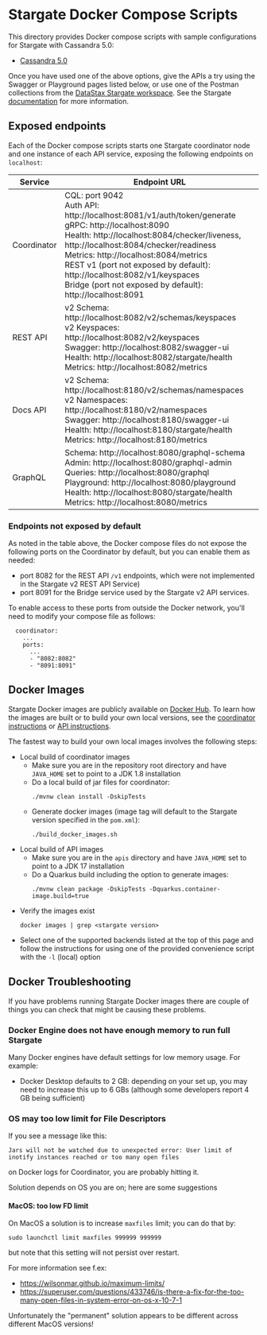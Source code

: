# Stargate Docker Compose Scripts
This directory provides Docker compose scripts with sample configurations for Stargate with Cassandra 5.0:

- [Cassandra 5.0](cassandra-5.0)

Once you have used one of the above options, give the APIs a try using the Swagger or Playground pages listed below, or use one of the Postman collections from the [DataStax Stargate workspace](https://www.postman.com/datastax/workspace/stargate-cassandra/overview). See the Stargate [documentation](https://stargate.io/docs/latest/develop/tooling.html) for more information.

## Exposed endpoints

Each of the Docker compose scripts starts one Stargate coordinator node and one instance of each API service, exposing the following endpoints on `localhost`:

| Service     | Endpoint URL                                                                                                                                                                                                                                                                                                                                                                                   |
|-------------|------------------------------------------------------------------------------------------------------------------------------------------------------------------------------------------------------------------------------------------------------------------------------------------------------------------------------------------------------------------------------------------------|
| Coordinator | CQL: port 9042 <br>Auth API: http://localhost:8081/v1/auth/token/generate <br>gRPC: http://localhost:8090 <br>Health: http://localhost:8084/checker/liveness, http://localhost:8084/checker/readiness <br>Metrics: http://localhost:8084/metrics <br>REST v1 (port not exposed by default): http://localhost:8082/v1/keyspaces <br>Bridge (port not exposed by default): http://localhost:8091 |
| REST API    | v2 Schema: http://localhost:8082/v2/schemas/keyspaces <br>v2 Keyspaces: http://localhost:8082/v2/keyspaces <br>Swagger: http://localhost:8082/swagger-ui <br> Health: http://localhost:8082/stargate/health <br>Metrics: http://localhost:8082/metrics                                                                                                                                         |
| Docs API    | v2 Schema: http://localhost:8180/v2/schemas/namespaces <br>v2 Namespaces: http://localhost:8180/v2/namespaces <br>Swagger: http://localhost:8180/swagger-ui <br>Health: http://localhost:8180/stargate/health <br>Metrics: http://localhost:8180/metrics                                                                                                                                       |
| GraphQL     | Schema: http://localhost:8080/graphql-schema <br> Admin: http://localhost:8080/graphql-admin <br>Queries: http://localhost:8080/graphql <br>Playground: http://localhost:8080/playground <br>Health: http://localhost:8080/stargate/health <br>Metrics: http://localhost:8080/metrics                                                                                                          |

### Endpoints not exposed by default
As noted in the table above, the Docker compose files do not expose the following ports on the Coordinator by default, but you can enable them as needed:
- port 8082 for the REST API `/v1` endpoints, which were not implemented in the Stargate v2 REST API Service)
- port 8091 for the Bridge service used by the Stargate v2 API services. 

To enable access to these ports from outside the Docker network, you'll need to modify your compose file as follows:

```
  coordinator:
    ...
    ports:
      ...
      - "8082:8082"
      - "8091:8091"
```

## Docker Images
Stargate Docker images are publicly available on [Docker Hub](https://hub.docker.com/r/stargateio/). To learn how the images are built or to build your own local versions, see the [coordinator instructions](../coordinator/README.md#quickstart) or [API instructions](../apis/README.md).

The fastest way to build your own local images involves the following steps:

* Local build of coordinator images
  * Make sure you are in the repository root directory and have `JAVA_HOME` set to point to a JDK 1.8 installation
  * Do a local build of jar files for coordinator:
    ```
    ./mvnw clean install -DskipTests
    ```
  * Generate docker images (image tag will default to the Stargate version specified in the `pom.xml`):
    ```
    ./build_docker_images.sh 
    ```
* Local build of API images
  * Make sure you are in the `apis` directory and have `JAVA_HOME` set to point to a JDK 17 installation
  * Do a Quarkus build including the option to generate images:
    ```
    ./mvnw clean package -DskipTests -Dquarkus.container-image.build=true
    ```
* Verify the images exist
  ```
  docker images | grep <stargate version>
  ```    
* Select one of the supported backends listed at the top of this page and follow the instructions for using one of the provided convenience script with the `-l` (local) option

## Docker Troubleshooting

If you have problems running Stargate Docker images there are couple of things you can check that might be causing these problems.

### Docker Engine does not have enough memory to run full Stargate

Many Docker engines have default settings for low memory usage. For example:

* Docker Desktop defaults to 2 GB: depending on your set up, you may need to increase this up to 6 GBs (although some developers report 4 GB being sufficient)

### OS may too low limit for File Descriptors

If you see a message like this:

```
Jars will not be watched due to unexpected error: User limit of inotify instances reached or too many open files
```

on Docker logs for Coordinator, you are probably hitting it.

Solution depends on OS you are on; here are some suggestions

#### MacOS: too low FD limit

On MacOS a solution is to increase `maxfiles` limit; you can do that by:

```
sudo launchctl limit maxfiles 999999 999999
```

but note that this setting will not persist over restart.

For more information see f.ex:

* https://wilsonmar.github.io/maximum-limits/
* https://superuser.com/questions/433746/is-there-a-fix-for-the-too-many-open-files-in-system-error-on-os-x-10-7-1

Unfortunately the "permanent" solution appears to be different across different MacOS versions!
